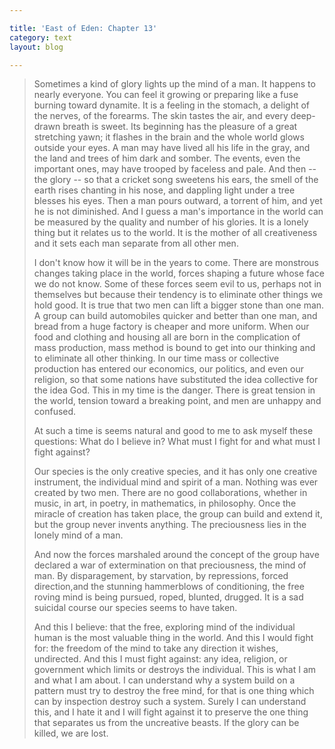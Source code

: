 ```yaml
---

title: 'East of Eden: Chapter 13'
category: text
layout: blog

---
```


> Sometimes a kind of glory lights up the mind of a man. It happens to nearly everyone. You can feel it growing or preparing like a fuse burning toward dynamite. It is a feeling in the stomach, a delight of the nerves, of the forearms. The skin tastes the air, and every deep-drawn breath is sweet. Its beginning has the pleasure of a great stretching yawn; it flashes in the brain and the whole world glows outside your eyes. A man may have lived all his life in the gray, and the land and trees of him dark and somber. The events, even the important ones, may have trooped by faceless and pale. And then -- the glory -- so that a cricket song sweetens his ears, the smell of the earth rises chanting in his nose, and dappling light under a tree blesses his eyes. Then a man pours outward, a torrent of him, and yet he is not diminished. And I guess a man's importance in the world can be measured by the quality and number of his glories. It is a lonely thing but it relates us to the world. It is the mother of all creativeness and it sets each man separate from all other men.
> 
> I don't know how it will be in the years to come. There are monstrous changes taking place in the world, forces shaping a future whose face we do not know. Some of these forces seem evil to us, perhaps not in themselves but because their tendency is to eliminate other things we hold good. It is true that two men can lift a bigger stone than one man. A group can build automobiles quicker and better than one man, and bread from a huge factory is cheaper and more uniform. When our food and clothing and housing all are born in the complication of mass production, mass method is bound to get into our thinking and to eliminate all other thinking. In our time mass or collective production has entered our economics, our politics, and even our religion, so that some nations have substituted the idea collective for the idea God. This in my time is the danger. There is great tension in the world, tension toward a breaking point, and men are unhappy and confused.
> 
> At such a time is seems natural and good to me to ask myself these questions: What do I believe in? What must I fight for and what must I fight against?
> 
> Our species is the only creative species, and it has only one creative instrument, the individual mind and spirit of a man. Nothing was ever created by two men. There are no good collaborations, whether in music, in art, in poetry, in mathematics, in philosophy. Once the miracle of creation has taken place, the group can build and extend it, but the group never invents anything. The preciousness lies in the lonely mind of a man.
> 
> And now the forces marshaled around the concept of the group have declared a war of extermination on that preciousness, the mind of man. By disparagement, by starvation, by repressions, forced direction,and the stunning hammerblows of conditioning, the free roving mind is being pursued, roped, blunted, drugged. It is a sad suicidal course our species seems to have taken.
> 
> And this I believe: that the free, exploring mind of the individual human is the most valuable thing in the world. And this I would fight for: the freedom of the mind to take any direction it wishes, undirected. And this I must fight against: any idea, religion, or government which limits or destroys the individual. This is what I am and what I am about. I can understand why a system build on a pattern must try to destroy the free mind, for that is one thing which can by inspection destroy such a system. Surely I can understand this, and I hate it and I will fight against it to preserve the one thing that separates us from the uncreative beasts. If the glory can be killed, we are lost.
